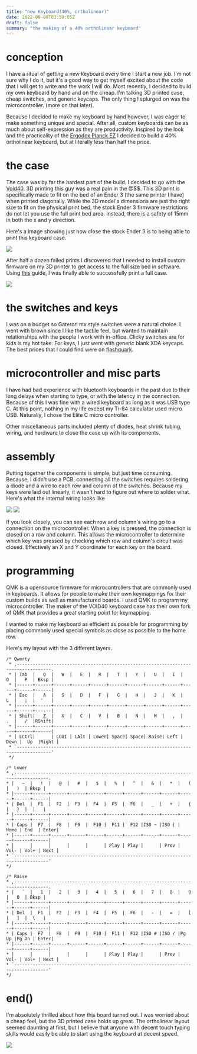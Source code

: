 ```yaml
---
title: "new Keyboard(40%, ortholinear)"
date: 2022-09-09T03:59:05Z
draft: false
summary: "the making of a 40% ortholinear keyboard"
---
```


# conception

I have a ritual of getting a new keyboard every time I start a new job.
I'm not sure why I do it, but it's a good way to get myself excited 
about the code that I will get to write and the work I will do. 
Most recently, I decided to build my own keyboard by hand and on
the cheap. I'm talking 3D printed case, cheap switches, and generic 
keycaps. The only thing I splurged on was the microcontroller. (more
on that later).

Because I decided to make my keyboard by hand however, I was eager to
make something unique and special. After all, custom keyboards can 
be as much about self-expression as they are productivity. Inspired 
by the look and the practicality of the [Ergodox Planck EZ](https://ergodox-ez.com/pages/planck)
I decided to build a 40% ortholinear keyboard, but at literally less 
than half the price. 

# the case

The case was by far the hardest part of the build. I decided to go 
with the [Void40](https://www.thingiverse.com/thing:4207020). 3D 
printing this guy was a real pain in the @$$. This 3D print is 
specifically made to fit on the bed of an Ender 3 (the same printer
I have) when printed diagonally. While the 3D model's dimensions are
just the right size to fit on the physical print bed, the stock
Ender 3 firmware restrictions do not let you use the full print bed 
area. Instead, there is a safety of 15mm in both the x and y direction.  

Here's a image showing just how close the stock Ender 3 is to being
able to print this keyboard case. 

![](/images/keyboard/keyboard.png)

After half a dozen failed prints I discovered that I needed 
to install custom firmware on my 3D printer to get access to
the full size bed in software. Using [this](https://all3dp.com/2/ender-3-bed-size-what-is-it-really/)
guide, I was finally able to successfully print a full case. 

![](/images/keyboard/kbcase.jpg)

# the switches and keys

I was on a budget so Gateron mx style switches were a natural choice. 
I went with brown since I like the tactile feel, but wanted
to maintain relationships with the people I work with in-office.
Clicky switches are for kids is my hot take. For keys, I 
just went with generic blank XDA keycaps. The best prices that
I could find were on [flashquark](https://flashquark.com/).

# microcontroller and misc parts

I have had bad experience with bluetooth keyboards in the 
past due to their long delays when starting to type, or with the
latency in the connection. Because of this I was fine with a
wired keyboard as long as it was USB type C. At this point, 
nothing in my life except my Ti-84 calculator used micro USB.
Naturally, I chose the Elite C micro controller. 

Other miscellaneous parts included plenty of diodes, heat 
shrink tubing, wiring, and hardware to close the case up with
its components. 

# assembly

Putting together the components is simple, but just time 
consuming. Because, I didn't use a PCB, connecting all the 
switches requires soldering a diode and a wire to each row
and column of the switches. Because my keys were laid out
linearly, it wasn't hard to figure out where to solder what.
Here's what the internal wiring looks like 

![](/images/keyboard/wired.jpg)
![](/images/keyboard/fullwired.jpg)

If you look closely, you can see each row and column's 
wiring go to a connection on the microcontroller. When a key
is pressed, the connection is closed on a row and column.
This allows the microcontroller to determine which key was 
pressed by checking which row and column's circuit was closed.
Effectively an X and Y coordinate for each key on the board. 

# programming

QMK is a opensource firmware for microcontrollers that are 
commonly used in keyboards. It allows for people to make their
own keymappings for their custom builds as well as manufactured 
boards. I used QMK to program my microcontroller. The maker of 
the VOID40 keyboard case has their own fork of QMK that 
provides a great starting point for keymapping. 

I wanted to make my keyboard as efficient as possible for 
programming by placing commonly used special symbols as close as
possible to the home row. 

Here's my layout with the 3 different layers. 

```
/* Qwerty
 * ,-----------------------------------------------------------------------------------.
 * | Tab  |   Q  |   W  |   E  |   R  |   T  |   Y  |   U  |   I  |   O  |   P  | Bksp |
 * |------+------+------+------+------+------+------+------+------+------+------+------|
 * | Esc  |   A  |   S  |   D  |   F  |   G  |   H  |   J  |   K  |   L  |   ;  |  '   |
 * |------+------+------+------+------+------+------+------+------+------+------+------|
 * | Shift|   Z  |   X  |   C  |   V  |   B  |   N  |   M  |   ,  |   .  |   /  |RShift|
 * |------+------+------+------+------+------+------+------+------+------+------+------|
 * | LCtrl|      | LGUI | LAlt | Lower| Space| Space| Raise| Left | Down |  Up  |Right |
 * `-----------------------------------------------------------------------------------'
 */
 ```

 ```
 /* Lower
 * ,-----------------------------------------------------------------------------------.
 * |   ~  |   !  |   @  |   #  |   $  |   %  |   ^  |   &  |   *  |   (  |   )  | Bksp |
 * |------+------+------+------+------+------+------+------+------+------+------+------|
 * | Del  |  F1  |  F2  |  F3  |  F4  |  F5  |  F6  |   _  |   +  |   {  |   }  |  |   |
 * |------+------+------+------+------+------+------+------+------+------+------+------|
 * | Caps |  F7  |  F8  |  F9  |  F10 |  F11 |  F12 |ISO ~ |ISO | | Home | End  | Enter|
 * |------+------+------+------+------+------+------+------+------+------+------+------|
 * |      |      |      |      |      | Play | Play |      | Prev | Vol- | Vol+ | Next |
 * `-----------------------------------------------------------------------------------'
 */
 ```

 ```
 /* Raise
 * ,-----------------------------------------------------------------------------------.
 * |   `  |   1  |   2  |   3  |   4  |   5  |   6  |   7  |   8  |   9  |   0  | Bksp |
 * |------+------+------+------+------+------+------+------+------+------+------+------|
 * | Del  |  F1  |  F2  |  F3  |  F4  |  F5  |  F6  |   -  |   =  |   [  |   ]  |  \   |
 * |------+------+------+------+------+------+------+------+------+------+------+------|
 * | Caps |  F7  |  F8  |  F9  |  F10 |  F11 |  F12 |ISO # |ISO / |Pg Up |Pg Dn | Enter|
 * |------+------+------+------+------+------+------+------+------+------+------+------|
 * |      |      |      |      |      | Play | Play |      | Prev | Vol- | Vol+ | Next |
 * `-----------------------------------------------------------------------------------'
 */
 ```

# end()

I'm absolutely thrilled about how this board turned out. 
I was worried about a cheap feel, but the 3D printed case 
holds up great. The ortholinear layout seemed daunting at first,
but I believe that anyone with decent touch typing skills 
would easily be able to start using the keyboard at decent 
speed.

![](/images/keyboard/finishedkb.jpg)